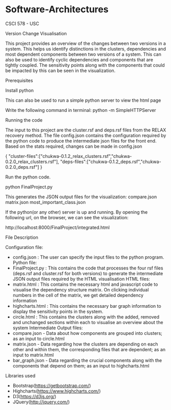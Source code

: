 # Software-Architectures
CSCI 578 - USC

Version Change Visualisation


This project provides an overview of the changes between two versions in a system. This helps us identify distinctions in the clusters, dependencies and most dependent components between two versions of a system. This can also be used to identify cyclic dependencies and components that are tightly coupled. The sensitivity points along with the components that could be impacted by this can be seen in the visualization.


Prerequisites


Install python


This can also be used to run a simple python server to view the html page


Write the following command in terminal:
python -m SimpleHTTPServer
	

Running the code


The input to this project are the cluster.rsf and deps.rsf files from the RELAX recovery method.
The file config.json contains the configuration required by the python code to produce the intermediate json files for the front end.
Based on the stats required, changes can be made in config.json


{
"cluster-files":["chukwa-0.1.2_relax_clusters.rsf","chukwa-0.2.0_relax_clusters.rsf"],
"deps-files":["chukwa-0.1.2_deps.rsf","chukwa-0.2.0_deps.rsf"]
}
	

Run the python code. 


python FinalProject.py
	

This generates the JSON output files for the visualization:
compare.json
matrix.json
most_important_class.json


If the python(or any other) server is up and running. By opening the following url, on the browser, we can see the visualization:


http://localhost:8000/FinalProject/integrated.html
	

File Description


Configuration file:
* config.json : The user can specify the input files to the python program.
Python file:
* FinalProject.py : This contains the code that processes the four rsf files (deps.rsf and cluster.rsf for both versions) to generate the intermediate JSON output files required by the HTML visualisation
HTML files:
* matrix.html : This contains the necessary html and javascript code to visualise the dependency structure matrix. On clicking individual numbers in the cell of the matrix, we get detailed dependency information 
* highcharts.html : This contains the necessary bar graph information to display the sensitivity points in the system.
* circle.html : This contains the clusters along with the added, removed and unchanged sections within each to visualise an overview about the system
Intermediate Output files:
* compare.json - Data about how components are grouped into clusters; as an input to circle.html
* matrix.json - Data regarding how the clusters are depending on each other and within them, the corresponding files that are dependent; as an input to matrix.html
* bar_graph.json - Data regarding the crucial components along with the components that depend on them; as an input to highcharts.html


Libraries used


* Bootstrap(https://getbootstrap.com/)
* Highcharts(https://www.highcharts.com/)
* D3(https://d3js.org/)
* JQuery(http://jquery.com/)
